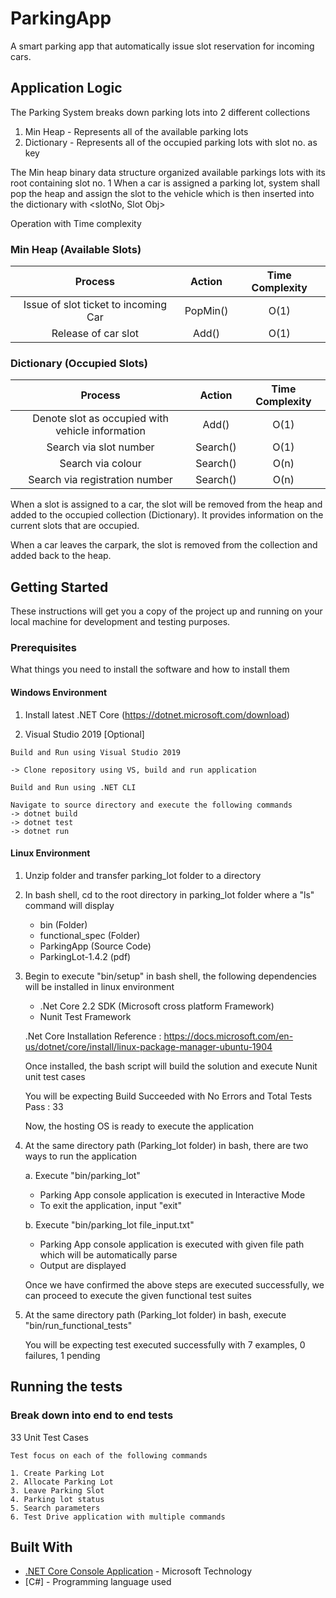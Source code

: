 # ParkingApp

A smart parking app that automatically issue slot reservation for incoming cars. 

## Application Logic

The Parking System breaks down parking lots into 2 different collections
1. Min Heap - Represents all of the available parking lots
2. Dictionary - Represents all of the occupied parking lots with slot no. as key

The Min heap binary data structure organized available parkings lots with its root containing slot no. 1
When a car is assigned a parking lot, system shall pop the heap and assign the slot to the vehicle which is then inserted into the dictionary with <slotNo, Slot Obj>

Operation with Time complexity

### Min Heap (Available Slots)

| Process | Action | Time Complexity |
| :---:       |     :---:      |          :---: |
| Issue of slot ticket to incoming Car   | PopMin()    | O(1)    |
| Release of car slot    | Add()       | O(1)    |

### Dictionary (Occupied Slots)

| Process | Action | Time Complexity |
| :---:       |     :---:      |          :---: |
| Denote slot as occupied with vehicle information   | Add()   | O(1)    |
| Search via slot number    | Search()      | O(1)    |
| Search via colour    | Search()      | O(n)    |
| Search via registration number    | Search()      | O(n)    |

When a slot is assigned to a car, the slot will be removed from the heap and added to the occupied collection (Dictionary).
It provides information on the current slots that are occupied.

When a car leaves the carpark, the slot is removed from the collection and added back to the heap.

## Getting Started

These instructions will get you a copy of the project up and running on your local machine for development and testing purposes.

### Prerequisites

What things you need to install the software and how to install them

#### Windows Environment

1. Install latest .NET Core
(https://dotnet.microsoft.com/download)

2. Visual Studio 2019 [Optional]

```
Build and Run using Visual Studio 2019

-> Clone repository using VS, build and run application

Build and Run using .NET CLI

Navigate to source directory and execute the following commands
-> dotnet build
-> dotnet test
-> dotnet run

```
#### Linux Environment

1. Unzip folder and transfer parking_lot folder to a directory

2. In bash shell, cd to the root directory in parking_lot folder where a "ls" command will display
   * bin (Folder)
   * functional_spec (Folder)
   * ParkingApp (Source Code)
   * ParkingLot-1.4.2 (pdf)

3. Begin to execute "bin/setup" in bash shell, the following dependencies will be installed in linux environment
     * .Net Core 2.2 SDK (Microsoft cross platform Framework)
     * Nunit Test Framework

     .Net Core Installation Reference : https://docs.microsoft.com/en-us/dotnet/core/install/linux-package-manager-ubuntu-1904

    Once installed, the bash script will build the solution and execute Nunit unit test cases

    You will be expecting Build Succeeded with No Errors and Total Tests Pass : 33

    Now, the hosting OS is ready to execute the application

4. At the same directory path (Parking_lot folder) in bash, there are two ways to run the application

   a. Execute "bin/parking_lot"
   
      * Parking App console application is executed in Interactive Mode
      * To exit the application, input "exit"
   
   b. Execute "bin/parking_lot file_input.txt"
   
     * Parking App console application is executed with given file path which will be automatically parse
     * Output are displayed 
     
   Once we have confirmed the above steps are executed successfully, we can proceed to execute the given functional test suites
   
 6. At the same directory path (Parking_lot folder) in bash, execute "bin/run_functional_tests"
 
    You will be expecting test executed successfully with 7 examples, 0 failures, 1 pending
 
 
## Running the tests

### Break down into end to end tests

33 Unit Test Cases

```
Test focus on each of the following commands

1. Create Parking Lot
2. Allocate Parking Lot
3. Leave Parking Slot
4. Parking lot status
5. Search parameters
6. Test Drive application with multiple commands

```

## Built With

* [.NET Core Console Application](https://dotnet.microsoft.com/download) - Microsoft Technology
* [C#] - Programming language used

